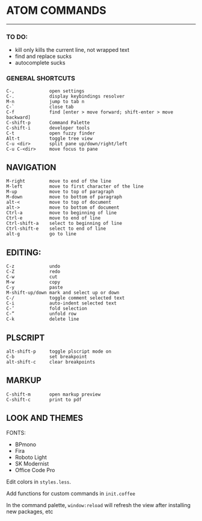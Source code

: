 # ATOM COMMANDS
---

### TO DO:
* kill only kills the current line, not wrapped text
* find and replace sucks
* autocomplete sucks

### GENERAL SHORTCUTS

```
C-,             open settings
C-.             display keybindings resolver
M-n             jump to tab n
C-`             close tab
C-f             find [enter > move forward; shift-enter > move backward]
C-shift-p       Command Palette
C-shift-i       developer tools
C-t             open fuzzy finder
Alt-t           toggle tree view
C-u <dir>       split pane up/down/right/left
C-u C-<dir>     move focus to pane
```

## NAVIGATION
```
M-right         move to end of the line
M-left          move to first character of the line
M-up            move to top of paragraph
M-down          move to bottom of paragraph
alt-<           move to top of document
alt->           move to bottom of document
Ctrl-a          move to beginning of line
Ctrl-e          move to end of line
Ctrl-shift-a	select to beginning of line
Ctrl-shift-e	select to end of line
alt-g           go to line
```

## EDITING:
```
C-z			    undo
C-Z			    redo
C-w	            cut
M-w	            copy
C-y	            paste
M-shift-up/down	mark and select up or down
C-/	            toggle comment selected text
C-i	            auto-indent selected text
C-’	            fold selection
C-”	            unfold row
C-k	            delete line
```

## PLSCRIPT
```
alt-shift-p		toggle plscript mode on
C-b			    set breakpoint
alt-shift-c		clear breakpoints
```

## MARKUP
```
C-shift-m       open markup preview
C-shift-c       print to pdf

```

## LOOK AND THEMES

FONTS:

* BPmono
* Fira
* Roboto Light
* SK Modernist
* Office Code Pro

Edit colors in `styles.less`.

Add functions for custom commands in `init.coffee`

In the command palette, `window:reload` will refresh the view after installing new packages, etc
